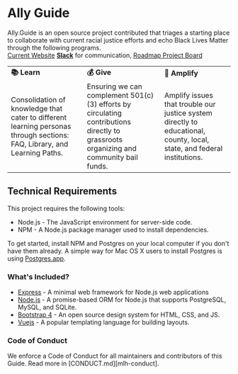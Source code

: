 # Ally Guide
Ally.Guide is an open source project contributed that triages a starting place to collaborate with current racial justice efforts and echo Black Lives Matter through the following programs.  
[Current Website](www.ally.guide) **[Slack](https://join.slack.com/t/ally-guide/shared_invite/zt-fpx4ach3-OlGutY6lsd7lXKphj8KpAA)** for communication, [Roadmap Project Board](https://github.com/Ally-Guide/ally-guide-app/projects/1)

<table>
  <tr>
   <td><strong>      📚  Learn </strong>
   </td>
   <td><strong>       💰 Give </strong>
   </td>
   <td><strong>    📢 Amplify</strong>
   </td>
  </tr>
  <tr>
   <td>Consolidation of knowledge that cater to different learning personas through sections: FAQ, Library, and Learning Paths. 
   </td>
   <td>Ensuring we can complement 501(c)(3) efforts by circulating contributions directly to grassroots organizing and community bail funds.
   </td>
   <td>Amplify issues that trouble our justice system directly to educational, county, local, state, and federal institutions.<strong> </strong>
   </td>
  </tr>
</table>


## Technical Requirements
This project requires the following tools:

- Node.js - The JavaScript environment for server-side code.
- NPM - A Node.js package manager used to install dependencies.

To get started, install NPM and Postgres on your local computer if you don't have them already. A simple way for Mac OS X users to install Postgres is using [Postgres.app](https://postgresapp.com/).

### What's Included?

- [Express](https://expressjs.com/) - A minimal web framework for Node.js web applications
- [Node.js](https://nodejs.org/) - A promise-based ORM for Node.js that supports PostgreSQL, MySQL, and SQLite.
- [Bootstrap 4](https://getbootstrap.com/) - An open source design system for HTML, CSS, and JS.
- [Vuejs](https://handlebarsjs.com/) - A popular templating language for building layouts.


### Code of Conduct

We enforce a Code of Conduct for all maintainers and contributors of this Guide. Read more in [CONDUCT.md][mlh-conduct].
